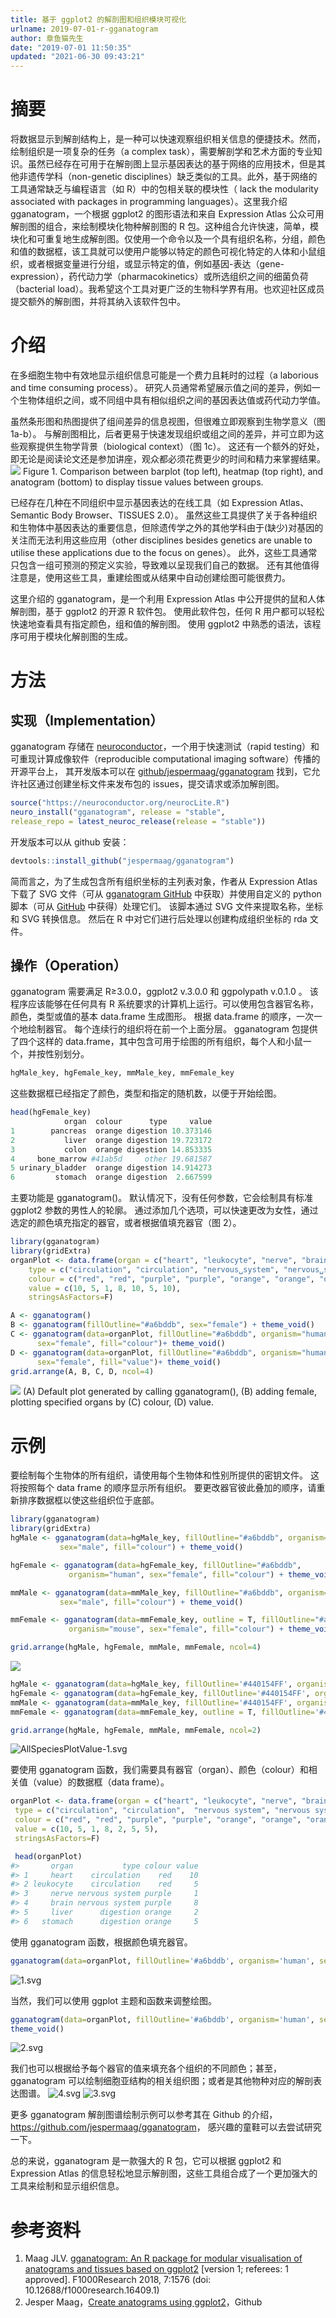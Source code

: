```yaml
---
title: 基于 ggplot2 的解剖图和组织模块可视化
urlname: 2019-07-01-r-gganatogram
author: 章鱼猫先生
date: "2019-07-01 11:50:35"
updated: "2021-06-30 09:43:21"
---
```


# 摘要

将数据显示到解剖结构上，是一种可以快速观察组织相关信息的便捷技术。然而，绘制组织是一项复杂的任务（a complex task），需要解剖学和艺术方面的专业知识。虽然已经存在可用于在解剖图上显示基因表达的基于网络的应用技术，但是其他非遗传学科（non-genetic disciplines）缺乏类似的工具。此外，基于网络的工具通常缺乏与编程语言（如 R）中的包相关联的模块性（ lack the modularity associated with packages in programming languages）。这里我介绍 gganatogram，一个根据 ggplot2 的图形语法和来自 Expression Atlas 公众可用解剖图的组合，来绘制模块化物种解剖图的 R 包。这种组合允许快速，简单，模块化和可重复地生成解剖图。仅使用一个命令以及一个具有组织名称，分组，颜色和值的数据框，该工具就可以使用户能够以特定的颜色可视化特定的人体和小鼠组织，或者根据变量进行分组，或显示特定的值，例如基因-表达（gene-expression），药代动力学（pharmacokinetics）或所选组织之间的细菌负荷（bacterial load）。我希望这个工具对更广泛的生物科学界有用。也欢迎社区成员提交额外的解剖图，并将其纳入该软件包中。

# 介绍

在多细胞生物中有效地显示组织信息可能是一个费力且耗时的过程（a laborious and time consuming process）。 研究人员通常希望展示值之间的差异，例如一个生物体组织之间，或不同组中具有相似组织之间的基因表达值或药代动力学值。

虽然条形图和热图提供了组间差异的信息视图，但很难立即观察到生物学意义（图 1a-b）。 与解剖图相比，后者更易于快速发现组织或组之间的差异，并可立即为这些观察提供生物学背景（biological context）（图 1c）。 这还有一个额外的好处，即无论是阅读论文还是参加讲座，观众都必须花费更少的时间和精力来掌握结果。
![](https://shub-1251708715.cos.ap-guangzhou.myqcloud.com/elog-cookbook-img/FnwXGs9R0SqUm0FFghpIFnx5t47H.png)
Figure 1. Comparison between barplot (top left), heatmap (top right), and anatogram (bottom) to display tissue values between groups.

已经存在几种在不同组织中显示基因表达的在线工具（如 Expression Atlas、Semantic Body Browser、TISSUES 2.0）。 虽然这些工具提供了关于各种组织和生物体中基因表达的重要信息，但除遗传学之外的其他学科由于(缺少)对基因的关注而无法利用这些应用（other disciplines besides genetics are unable to utilise these applications due to the focus on genes）。 此外，这些工具通常只包含一组可预测的预定义实验，导致难以呈现我们自己的数据。 还有其他值得注意是，使用这些工具，重建绘图或从结果中自动创建绘图可能很费力。

这里介绍的 gganatogram，是一个利用 Expression Atlas 中公开提供的鼠和人体解剖图，基于 ggplot2 的开源 R 软件包。 使用此软件包，任何 R 用户都可以轻松快速地查看具有指定颜色，组和值的解剖图。 使用 ggplot2 中熟悉的语法，该程序可用于模块化解剖图的生成。

# 方法

## 实现（Implementation）

gganatogram 存储在 [neuroconductor](https://neuroconductor.org/package/gganatogram)，一个用于快速测试（rapid testing）和可重现计算成像软件（reproducible computational imaging software）传播的开源平台上， 其开发版本可以在 [github/jespermaag/gganatogram](https://github.com/jespermaag/gganatogram) 找到，它允许社区通过创建坐标文件来发布包的 issues，提交请求或添加解剖图。

```r
source("https://neuroconductor.org/neurocLite.R")
neuro_install("gganatogram", release = "stable",
release_repo = latest_neuroc_release(release = "stable"))
```

开发版本可以从 github 安装：

```r
devtools::install_github("jespermaag/gganatogram")
```

简而言之，为了生成包含所有组织坐标的主列表对象，作者从 Expression Atlas 下载了 SVG 文件（可从 [gganatogram GitHub](https://github.com/ebi-gene-expression-group/anatomogram/tree/master/src/svg) 中获取）并使用自定义的 python 脚本（可从 [GitHub](https://github.com/jespermaag/gganatogram/blob/master/data-raw/getCoord.py) 中获得）处理它们。 该脚本通过 SVG 文件来提取名称，坐标和 SVG 转换信息。 然后在 R 中对它们进行后处理以创建构成组织坐标的 rda 文件。

## 操作（Operation）

gganatogram 需要满足 R≥3.0.0，ggplot2 v.3.0.0 和 ggpolypath v.0.1.0 。 该程序应该能够在任何具有 R 系统要求的计算机上运行。可以使用包含器官名称，颜色，类型或值的基本 data.frame 生成图形。 根据 data.frame 的顺序，一次一个地绘制器官。 每个连续行的组织将在前一个上面分层。 gganatogram 包提供了四个这样的 data.frame，其中包含可用于绘图的所有组织，每个人和小鼠一个，并按性别划分。

```r
hgMale_key, hgFemale_key, mmMale_key, mmFemale_key
```

这些数据框已经指定了颜色，类型和指定的随机数，以便于开始绘图。

```r
head(hgFemale_key)
            organ  colour      type     value
1        pancreas  orange digestion 10.373146
2           liver  orange digestion 19.723172
3           colon  orange digestion 14.853335
4     bone_marrow #41ab5d     other 19.681587
5 urinary_bladder  orange digestion 14.914273
6         stomach  orange digestion  2.667599
```

主要功能是 gganatogram()。 默认情况下，没有任何参数，它会绘制具有标准 ggplot2 参数的男性人的轮廓。 通过添加几个选项，可以快速更改为女性，通过选定的颜色填充指定的器官，或者根据值填充器官（图 2）。

```r
library(gganatogram)
library(gridExtra)
organPlot <- data.frame(organ = c("heart", "leukocyte", "nerve", "brain", "liver", "stomach", "colon"),
    type = c("circulation", "circulation", "nervous␣system", "nervous␣system", "digestion", "digestion", "digestion"),
    colour = c("red", "red", "purple", "purple", "orange", "orange", "orange"),
    value = c(10, 5, 1, 8, 10, 5, 10),
    stringsAsFactors=F)

A <- gganatogram()
B <- gganatogram(fillOutline="#a6bddb", sex="female") + theme_void()
C <- gganatogram(data=organPlot, fillOutline="#a6bddb", organism="human",
      sex="female", fill="colour")+ theme_void()
D <- gganatogram(data=organPlot, fillOutline="#a6bddb", organism="human",
      sex="female", fill="value")+ theme_void()
grid.arrange(A, B, C, D, ncol=4)
```

![](https://shub-1251708715.cos.ap-guangzhou.myqcloud.com/elog-cookbook-img/FgJLZqEZ9AjHOBvcC74kIYGOpY-F.png)
(A) Default plot generated by calling gganatogram(), (B) adding female, plotting specified organs by (C) colour, (D) value.

# 示例

要绘制每个生物体的所有组织，请使用每个生物体和性别所提供的密钥文件。 这将按照每个 data frame 的顺序显示所有组织。 要更改器官彼此叠加的顺序，请重新排序数据框以使这些组织位于底部。

```r
library(gganatogram)
library(gridExtra)
hgMale <- gganatogram(data=hgMale_key, fillOutline="#a6bddb", organism="human",
           sex="male", fill="colour") + theme_void()

hgFemale <- gganatogram(data=hgFemale_key, fillOutline="#a6bddb",
             organism="human", sex="female", fill="colour") + theme_void()

mmMale <- gganatogram(data=mmMale_key, fillOutline="#a6bddb", organism="mouse",
           sex="male", fill="colour") + theme_void()

mmFemale <- gganatogram(data=mmFemale_key, outline = T, fillOutline="#a6bddb",
             organism="mouse", sex="female", fill="colour") + theme_void()

grid.arrange(hgMale, hgFemale, mmMale, mmFemale, ncol=4)
```

![](https://shub-1251708715.cos.ap-guangzhou.myqcloud.com/elog-cookbook-img/FhLpmsx0AyFILfUsg4mFT0-QDSKx.png)

```r
hgMale <- gganatogram(data=hgMale_key, fillOutline='#440154FF', organism='human', sex='male', fill="value") + theme_void() +  scale_fill_viridis()
hgFemale <- gganatogram(data=hgFemale_key, fillOutline='#440154FF', organism='human', sex='female', fill="value") + theme_void() +  scale_fill_viridis()
mmMale <- gganatogram(data=mmMale_key, fillOutline='#440154FF', organism='mouse', sex='male', fill="value") + theme_void() +  scale_fill_viridis()
mmFemale <- gganatogram(data=mmFemale_key, outline = T, fillOutline='#440154FF', organism='mouse', sex='female', fill="value")  +theme_void()   +  scale_fill_viridis()

grid.arrange(hgMale, hgFemale, mmMale, mmFemale, ncol=2)
```

![AllSpeciesPlotValue-1.svg](https://shub-1251708715.cos.ap-guangzhou.myqcloud.com/elog-cookbook-img/FlZNWlsR6LpjlanbAOiPyIcG5w5v.svg)

要使用 gganatogram 函数，我们需要具有器官（organ）、颜色（colour）和相关值（value）的数据框（data frame）。

```r
organPlot <- data.frame(organ = c("heart", "leukocyte", "nerve", "brain", "liver", "stomach", "colon"),
 type = c("circulation", "circulation",  "nervous system", "nervous system", "digestion", "digestion", "digestion"),
 colour = c("red", "red", "purple", "purple", "orange", "orange", "orange"),
 value = c(10, 5, 1, 8, 2, 5, 5),
 stringsAsFactors=F)

 head(organPlot)
#>       organ           type colour value
#> 1     heart    circulation    red    10
#> 2 leukocyte    circulation    red     5
#> 3     nerve nervous system purple     1
#> 4     brain nervous system purple     8
#> 5     liver      digestion orange     2
#> 6   stomach      digestion orange     5
```

使用 gganatogram 函数，根据颜色填充器官。

```r
gganatogram(data=organPlot, fillOutline='#a6bddb', organism='human', sex='male', fill="colour")
```

![1.svg](https://shub-1251708715.cos.ap-guangzhou.myqcloud.com/elog-cookbook-img/Fjw14x7hTBzDwpOjKZBYbxG11z9p.svg)

当然，我们可以使用 ggplot 主题和函数来调整绘图。

```r
gganatogram(data=organPlot, fillOutline='#a6bddb', organism='human', sex='male', fill="colour") +
theme_void()
```

![2.svg](https://shub-1251708715.cos.ap-guangzhou.myqcloud.com/elog-cookbook-img/Fv-EMpnCR_BlMjCrq8-41djxTlF_.svg)

我们也可以根据给予每个器官的值来填充各个组织的不同颜色；甚至，gganatogram 可以绘制细胞亚结构的相关组织图；或者是其他物种对应的解剖表达图谱。
![4.svg](https://shub-1251708715.cos.ap-guangzhou.myqcloud.com/elog-cookbook-img/FhpAUgQsdrDQwm6yZyTT7JCrMnv1.svg)
![3.svg](https://shub-1251708715.cos.ap-guangzhou.myqcloud.com/elog-cookbook-img/FrxPQH5KN7vDwNX7EA7IhOyG2UuV.svg)

更多 gganatogram 解剖图谱绘制示例可以参考其在 Github 的介绍，<https://github.com/jespermaag/gganatogram>， 感兴趣的童鞋可以去尝试研究一下。

总的来说，gganatogram 是一款强大的 R 包，它可以根据 ggplot2 和 Expression Atlas 的信息轻松地显示解剖图，这些工具组合成了一个更加强大的工具来绘制和显示组织信息。

# 参考资料

1.  Maag JLV. [gganatogram: An R package for modular visualisation of anatograms and tissues based on ggplot2](https://f1000research.com/articles/7-1576/v1) \[version 1; referees: 1 approved]. F1000Research 2018, 7:1576 (doi: 10.12688/f1000research.16409.1)
2.  Jesper Maag，[Create anatograms using ggplot2](https://github.com/jespermaag/gganatogram)，Github
